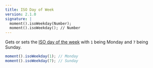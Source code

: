 ```yaml
---
title: ISO Day of Week
version: 2.1.0
signature: |
  moment().isoWeekday(Number);
  moment().isoWeekday(); // Number
---
```



Gets or sets the [ISO day of the week](http://en.wikipedia.org/wiki/ISO_week_date) with `1` being Monday and `7` being Sunday.

```javascript
moment().isoWeekday(1); // Monday
moment().isoWeekday(7); // Sunday
```
